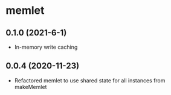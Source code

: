# memlet

## 0.1.0 (2021-6-1)

- In-memory write caching

## 0.0.4 (2020-11-23)

- Refactored memlet to use shared state for all instances from makeMemlet
